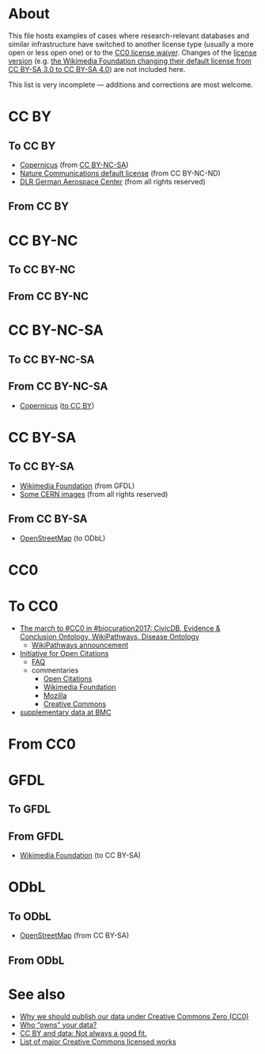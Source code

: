# About

This file hosts examples of cases where research-relevant databases and similar infrastructure have switched to another license type (usually a more open or less open one) or to the [CC0 license waiver](http://creativecommons.org/publicdomain/zero/1.0/deed.en). Changes of the [license version](https://wiki.creativecommons.org/wiki/License_Versions) (e.g. [the Wikimedia Foundation changing their default license from CC BY-SA 3.0 to CC BY-SA 4.0](https://meta.wikimedia.org/wiki/Terms_of_use/Creative_Commons_4.0)) are not included here.

This list is very incomplete &mdash; additions and corrections are most welcome.

# CC BY

## To CC BY

* [Copernicus](http://www.electronic-earth.net/license_and_copyright.html) (from [CC BY-NC-SA](http://www.electronic-earth.net/license_and_copyright_agreement_until_10_dec_2007.html))
* [Nature Communications default license](http://www.the-scientist.com/?articles.view/articleNo/41072/title/Nature-Communications-Goes-OA/) (from CC BY-NC-ND)
* [DLR German Aerospace Center](http://www.dlr.de/blogs/en/home/comm/creative-commons-the-everyone-licence-and-dlr-s-content.aspx) (from all rights reserved)

## From CC BY

# CC BY-NC

## To CC BY-NC

## From CC BY-NC

# CC BY-NC-SA

## To CC BY-NC-SA

## From CC BY-NC-SA

* [Copernicus](http://www.electronic-earth.net/license_and_copyright_agreement_until_10_dec_2007.html) ([to CC BY](http://www.electronic-earth.net/license_and_copyright.html))

# CC BY-SA

## To CC BY-SA

* [Wikimedia Foundation](https://meta.wikimedia.org/wiki/Licensing_update) (from GFDL)
* [Some CERN images](http://home.cern/about/updates/2013/10/cern-releases-photos-under-creative-commons-licence) (from all rights reserved)

## From CC BY-SA

* [OpenStreetMap](https://wiki.osmfoundation.org/wiki/Licence/Historic/We_Are_Changing_The_License) (to ODbL)

# CC0

# To CC0

* [The march to #CC0 in #biocuration2017: CivicDB, Evidence & Conclusion Ontology, WikiPathways, Disease Ontology](https://twitter.com/bgood/status/846795569884360704)
  - [WikiPathways announcement](http://wikipathways.org/index.php/WikiPathways:CC0_Announcement)
* [Initiative for Open Citations](https://i4oc.org/)
  - [FAQ](https://i4oc.org/#faqs)
  - commentaries
    - [Open Citations](https://opencitations.wordpress.com/2017/04/06/the-initiative-for-open-citations/)
    - [Wikimedia Foundation](https://blog.wikimedia.org/2017/04/06/initiative-for-open-citations/)
    - [Mozilla](https://blog.mozilla.org/blog/2017/04/06/time-open-citations/)
    - [Creative Commons](https://creativecommons.org/2017/04/06/global-coalition-pushes-unrestricted-sharing-scholarly-citation-data/)
* [supplementary data at BMC](https://creativecommons.org/2013/12/18/biomed-central-moves-to-cc-by-4-0-along-with-cc0-for-data/) 

# From CC0

# GFDL

## To GFDL

## From GFDL

* [Wikimedia Foundation](https://meta.wikimedia.org/wiki/Licensing_update) (to CC BY-SA)

# ODbL

## To ODbL

* [OpenStreetMap](https://wiki.osmfoundation.org/wiki/Licence/Historic/We_Are_Changing_The_License) (from CC BY-SA)

## From ODbL

# See also

* [Why we should publish our data under Creative Commons Zero (CC0)](http://www.canadensys.net/2012/why-we-should-publish-our-data-under-cc0)
* [Who “owns” your data?](http://osc.universityofcalifornia.edu/2016/09/who-owns-your-data/)
* [CC BY and data: Not always a good fit.](http://osc.universityofcalifornia.edu/2016/09/cc-by-and-data-not-always-a-good-fit/)
* [List of major Creative Commons licensed works](https://en.wikipedia.org/wiki/List_of_major_Creative_Commons_licensed_works)
